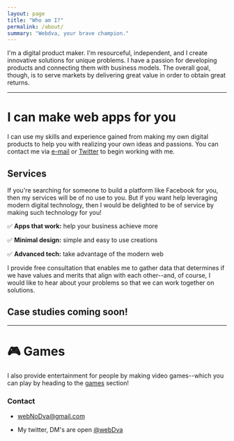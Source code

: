 ```yaml
---
layout: page
title: "Who am I?"
permalink: /about/
summary: "Webdva, your brave champion."
---
```


I'm a digital product maker. I'm resourceful, independent, and I create innovative solutions for unique problems. I have a passion for developing products and connecting them with business models. The overall goal, though, is to serve markets by delivering great value in order to obtain great returns.

---

# I can make web apps for you

I can use my skills and experience gained from making my own digital products to help you with realizing your own ideas and passions. You can contact me via [e-mail](mailto:webNoDva@gmail.com) or [Twitter](https://twitter.com/webDva) to begin working with me.

## Services

If you're searching for someone to build a platform like Facebook for you, then my services will be of no use to you. But if you want help leveraging modern digital technology, then I would be delighted to be of service by making such technology for you!

✅ **Apps that work:** help your business achieve more

✅ **Minimal design:** simple and easy to use creations

✅ **Advanced tech:** take advantage of the modern web

I provide free consultation that enables me to gather data that determines if we have values and merits that align with each other--and, of course, I would like to hear about your problems so that we can work together on solutions.

## Case studies coming soon!

---

# 🎮 Games

I also provide entertainment for people by making video games--which you can play by heading to the [games](/games/) section!

### Contact

 * [webNoDva@gmail.com](mailto:webNoDva@gmail.com)

 * My twitter, DM's are open [@webDva](https://twitter.com/webDva)